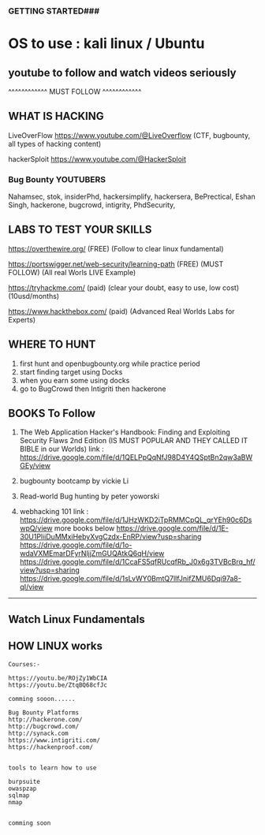 ### GETTING STARTED###

# OS to use : kali linux / Ubuntu

youtube to follow and watch videos seriously
--------------------------------------------

^^^^^^^^^^^^
MUST FOLLOW
^^^^^^^^^^^^

## WHAT IS HACKING

LiveOverFlow
https://www.youtube.com/@LiveOverflow (CTF, bugbounty, all types of hacking content)

hackerSploit
https://www.youtube.com/@HackerSploit 

### Bug Bounty YOUTUBERS

Nahamsec,
stok,
insiderPhd,
hackersimplify,
hackersera,
BePrectical,
Eshan Singh,
hackerone,
bugcrowd,
intigrity,
PhdSecurity,

LABS TO TEST YOUR SKILLS
-------------------------
https://overthewire.org/ (FREE) (Follow to clear linux fundamental)

https://portswigger.net/web-security/learning-path (FREE) (MUST FOLLOW) (All real Worls LIVE Example)

https://tryhackme.com/ (paid) (clear your doubt, easy to use, low cost) (10usd/months)

https://www.hackthebox.com/ (paid) (Advanced Real Worlds Labs for Experts)

WHERE TO HUNT
-------------
1) first hunt and openbugbounty.org while practice period
2) start finding target using Docks 
3) when you earn some using docks
4) go to BugCrowd then Intigriti then hackerone

BOOKS To Follow
---------------
1) The Web Application Hacker's Handbook: Finding and Exploiting Security Flaws 2nd Edition (IS MUST POPULAR AND THEY CALLED IT BIBLE in our Worlds)
link : https://drive.google.com/file/d/1QELPpQqNfJ98D4Y4QSptBn2qw3aBWGEy/view
2) bugbounty bootcamp by vickie Li 

3) Read-world Bug hunting by peter yoworski
4)  webhacking 101 
link : https://drive.google.com/file/d/1JHzWKD2iTpRMMCpQL_qrYEh90c6DswpQ/view
more books below
https://drive.google.com/file/d/1E-30U1PliiDuMMxiHebyXvgCzdx-EnRP/view?usp=sharing
https://drive.google.com/file/d/1o-wdaVXMEmarDFyrNljjZmGUQAtkQ6qH/view
https://drive.google.com/file/d/1CcaFS5qfRUcqfRb_J0x6g3TVBcBrq_hf/view?usp=sharing
https://drive.google.com/file/d/1sLvWY0BmtQ7llfJnifZMU6Dqi97a8-qI/view

________________________
Watch Linux Fundamentals
------------------------


HOW LINUX works
---------------
~~~~~~~~~~~~~~~
Courses:- 

https://youtu.be/ROjZy1WbCIA
https://youtu.be/ZtqBQ68cfJc

comming sooon......

Bug Bounty Platforms
http://hackerone.com/
http://bugcrowd.com/
http://synack.com
https://www.intigriti.com/
https://hackenproof.com/


tools to learn how to use

burpsuite 
owaspzap
sqlmap
nmap


comming soon
